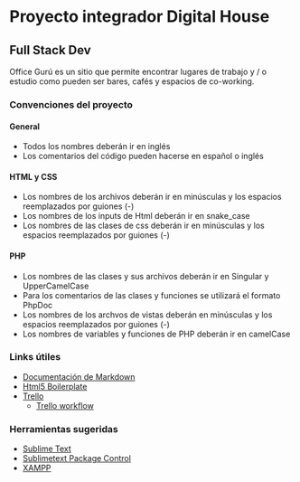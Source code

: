 # Proyecto integrador Digital House


## Full Stack Dev

Office Gurú es un sitio que permite encontrar lugares de trabajo y / o estudio como pueden ser bares, cafés y espacios de co-working.


### Convenciones del proyecto

#### General
* Todos los nombres deberán ir en inglés
* Los comentarios del código pueden hacerse en español o inglés

#### HTML y CSS 
* Los nombres de los archivos deberán ir en minúsculas y los espacios reemplazados por guiones (-)
* Los nombres de los inputs de Html deberán ir en snake_case
* Los nombres de las clases de css deberán ir en minúsculas y los espacios reemplazados por guiones (-)

#### PHP
* Los nombres de las clases y sus archivos deberán ir en Singular y UpperCamelCase
* Para los comentarios de las clases y funciones se utilizará el formato PhpDoc
* Los nombres de los archvos de vistas deberán en minúsculas y los espacios reemplazados por guiones (-) 
* Los nombres de variables y funciones de PHP deberán ir en camelCase


### Links útiles

*   [Documentación de Markdown](https://daringfireball.net/projects/markdown/)
*   [Html5 Boilerplate](https://html5boilerplate.com/)
*   [Trello](https://trello.com/)
    *   [Trello workflow](https://github.com/csswizardry/csswizardry.github.com/blob/master/_posts/2014-05-02-my-trello-workflow.md)

### Herramientas sugeridas

*   [Sublime Text]()
*   [Sublimetext Package Control](https://packagecontrol.io/)
*   [XAMPP]()
